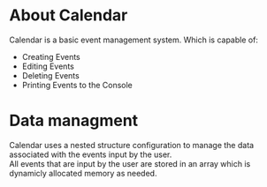# About Calendar
Calendar is a basic event management system. Which is capable of:
- Creating Events
- Editing Events
- Deleting Events
- Printing Events to the Console

# Data managment
Calendar uses a nested structure configuration to manage the data associated with the events input by the user. <br/>
All events that are input by the user are stored in an array which is dynamicly allocated memory as needed.
